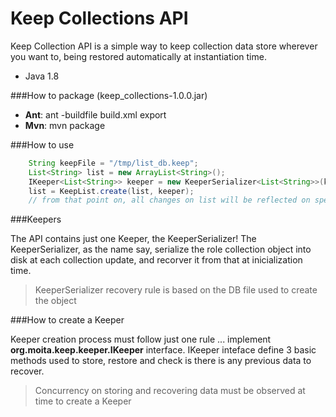 Keep Collections API
====================

Keep Collection API is a simple way to keep collection data store wherever you want to, being restored automatically at instantiation time. 

- Java 1.8

###How to package (keep_collections-1.0.0.jar)
- **Ant**: ant -buildfile build.xml export
- **Mvn**: mvn package

###How to use
```Java
	String keepFile = "/tmp/list_db.keep";
	List<String> list = new ArrayList<String>();
	IKeeper<List<String>> keeper = new KeeperSerializer<List<String>>(keepFile);
	list = KeepList.create(list, keeper);
	// from that point on, all changes on list will be reflected on specified keepFile.
```

###Keepers

The API contains just one Keeper, the KeeperSerializer! The KeeperSerializer, as the name say, serialize the role collection object into disk at each collection update, and recorver it from that at inicialization time.

> KeeperSerializer recovery rule is based on the DB file used to create the object

###How to create a Keeper

Keeper creation process must follow just one rule ... implement **org.moita.keep.keeper.IKeeper** interface. IKeeper inteface define 3 basic methods used to store, restore and check is there is any previous data to recover. 

> Concurrency on storing and recovering data must be observed at time to create a Keeper

